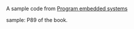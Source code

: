 A sample code from [Program embedded systems](https://pdfs.semanticscholar.org/7f3c/3c7925eb00589f91036ab081549d695aba37.pdf) 

sample: P89 of the book.
